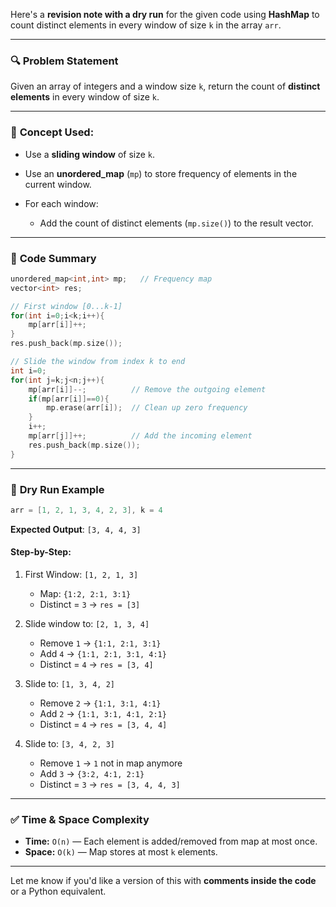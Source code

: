 Here's a **revision note with a dry run** for the given code using **HashMap** to count distinct elements in every window of size `k` in the array `arr`.

---

### 🔍 **Problem Statement**

Given an array of integers and a window size `k`, return the count of **distinct elements** in every window of size `k`.

---

### 🧠 **Concept Used:**

* Use a **sliding window** of size `k`.
* Use an **unordered\_map** (`mp`) to store frequency of elements in the current window.
* For each window:

  * Add the count of distinct elements (`mp.size()`) to the result vector.

---

### 📘 **Code Summary**

```cpp
unordered_map<int,int> mp;   // Frequency map
vector<int> res;

// First window [0...k-1]
for(int i=0;i<k;i++){
    mp[arr[i]]++;
}
res.push_back(mp.size());

// Slide the window from index k to end
int i=0;
for(int j=k;j<n;j++){
    mp[arr[i]]--;          // Remove the outgoing element
    if(mp[arr[i]]==0){
        mp.erase(arr[i]);  // Clean up zero frequency
    }
    i++;
    mp[arr[j]]++;          // Add the incoming element
    res.push_back(mp.size());
}
```

---

### 🧪 **Dry Run Example**

```cpp
arr = [1, 2, 1, 3, 4, 2, 3], k = 4
```

**Expected Output**: `[3, 4, 4, 3]`

#### Step-by-Step:

1. First Window: `[1, 2, 1, 3]`

   * Map: `{1:2, 2:1, 3:1}`
   * Distinct = `3` → `res = [3]`

2. Slide window to: `[2, 1, 3, 4]`

   * Remove `1` → `{1:1, 2:1, 3:1}`
   * Add `4` → `{1:1, 2:1, 3:1, 4:1}`
   * Distinct = `4` → `res = [3, 4]`

3. Slide to: `[1, 3, 4, 2]`

   * Remove `2` → `{1:1, 3:1, 4:1}`
   * Add `2` → `{1:1, 3:1, 4:1, 2:1}`
   * Distinct = `4` → `res = [3, 4, 4]`

4. Slide to: `[3, 4, 2, 3]`

   * Remove `1` → `1` not in map anymore
   * Add `3` → `{3:2, 4:1, 2:1}`
   * Distinct = `3` → `res = [3, 4, 4, 3]`

---

### ✅ **Time & Space Complexity**

* **Time:** `O(n)` — Each element is added/removed from map at most once.
* **Space:** `O(k)` — Map stores at most `k` elements.

---

Let me know if you'd like a version of this with **comments inside the code** or a Python equivalent.
